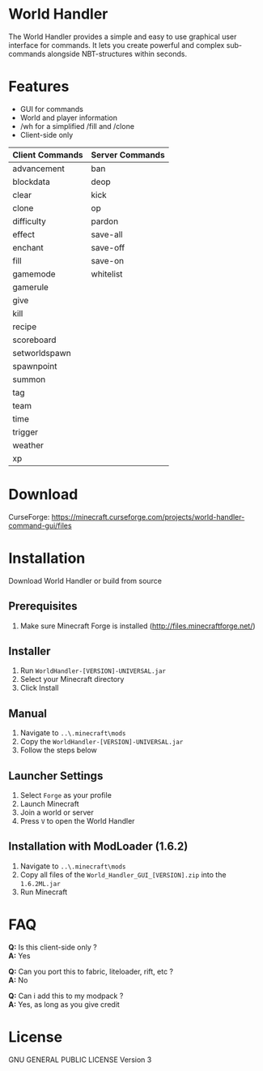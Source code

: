 # World Handler #

The World Handler provides a simple and easy to use graphical user interface for commands.
It lets you create powerful and complex sub-commands alongside NBT-structures within seconds.

# Features #

* GUI for commands
* World and player information
* /wh for a simplified /fill and /clone
* Client-side only

| Client Commands | Server Commands |
| --------------- | --------------- |
| advancement     | ban             |
| blockdata       | deop            |
| clear           | kick            |
| clone           | op              |
| difficulty      | pardon          |
| effect          | save-all        |
| enchant         | save-off        |
| fill            | save-on         |
| gamemode        | whitelist       |
| gamerule        |                 |
| give            |                 |
| kill            |                 |
| recipe          |                 |
| scoreboard      |                 |
| setworldspawn   |                 |
| spawnpoint      |                 |
| summon          |                 |
| tag             |                 |
| team            |                 |
| time            |                 |
| trigger         |                 |
| weather         |                 |
| xp              |                 |

# Download #

CurseForge: https://minecraft.curseforge.com/projects/world-handler-command-gui/files

# Installation #

Download World Handler or build from source

## Prerequisites ##

1. Make sure Minecraft Forge is installed (http://files.minecraftforge.net/)

## Installer ##

1. Run `WorldHandler-[VERSION]-UNIVERSAL.jar`
2. Select your Minecraft directory
3. Click Install

## Manual ##

1. Navigate to `..\.minecraft\mods`
2. Copy the `WorldHandler-[VERSION]-UNIVERSAL.jar`
3. Follow the steps below

## Launcher Settings ##

1. Select `Forge` as your profile
2. Launch Minecraft
3. Join a world or server
4. Press `V` to open the World Handler

## Installation with ModLoader (1.6.2) ##

1. Navigate to `..\.minecraft\mods`
2. Copy all files of the `World_Handler_GUI_[VERSION].zip` into the `1.6.2ML.jar`
3. Run Minecraft

# FAQ #

**Q:** Is this client-side only ?  
**A:** Yes

**Q:** Can you port this to fabric, liteloader, rift, etc ?  
**A:** No

**Q:** Can i add this to my modpack ?  
**A:** Yes, as long as you give credit

# License #

GNU GENERAL PUBLIC LICENSE Version 3